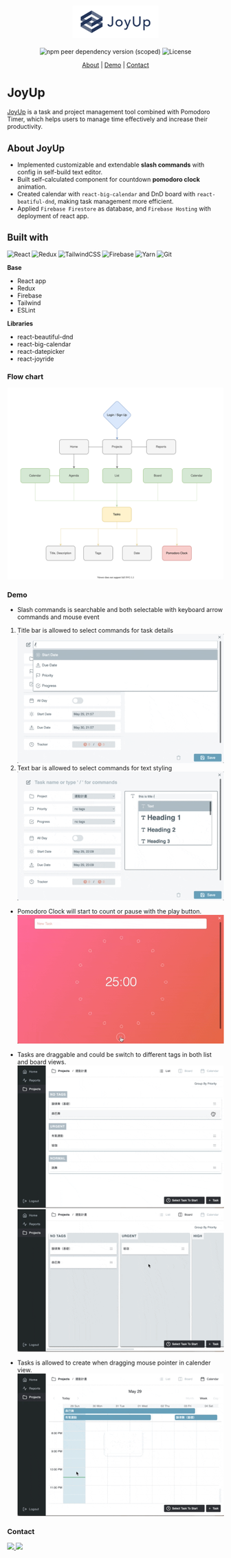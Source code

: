 <div align="center">
  <a href="https://joyup-management.web.app" style="margin-bottom:20px; display:block;">
    <img src="./src/assets/images/logo/dark-name/rectengle_logo.png" alt="Logo" width="200px">
  </a>

![npm peer dependency version (scoped)](https://img.shields.io/npm/dependency-version/eslint-config-prettier/peer/eslint) ![License](https://img.shields.io/badge/License-MIT-blue)


  <p align="center">
    <a href="https://github.com/Joy-port/joyup# About-JoyUp">About</a>
    |
    <a href="https://github.com/Joy-port/joyup# Demo">Demo</a>
    |
    <a href="https://github.com/Joy-port/joyup#Contact">Contact</a>
  </p>
</div>

# JoyUp
[JoyUp](https://joyup-management.web.app) is a task and project management tool combined with Pomodoro Timer, which helps users to manage time effectively and increase their productivity.

## About JoyUp
- Implemented customizable and extendable **slash commands** with config in self-build text editor.
- Built self-calculated component for countdown **pomodoro clock** animation. 
- Created calendar with `react-big-calendar` and DnD board with `react-beatiful-dnd`, making task management more efficient. 
- Applied `Firebase Firestore` as database, and `Firebase Hosting` with deployment of react app.

## Built with

![React](https://img.shields.io/badge/react-%2320232a.svg?style=for-the-badge&logo=react&logoColor=%2361DAFB) ![Redux](https://img.shields.io/badge/redux-%23593d88.svg?style=for-the-badge&logo=redux&logoColor=white) ![TailwindCSS](https://img.shields.io/badge/tailwindcss-%2338B2AC.svg?style=for-the-badge&logo=tailwind-css&logoColor=white) ![Firebase](https://img.shields.io/badge/firebase-ffca28?style=for-the-badge&logo=firebase&logoColor=black) ![Yarn](https://img.shields.io/badge/yarn-%232C8EBB.svg?style=for-the-badge&logo=yarn&logoColor=white) ![Git](https://img.shields.io/badge/git-%23F05033.svg?style=for-the-badge&logo=git&logoColor=white)

**Base**
- React app
- Redux
- Firebase
- Tailwind
- ESLint

**Libraries**
- react-beautiful-dnd
- react-big-calendar
- react-datepicker
- react-joyride

### Flow chart
 ![flow chart](./src/assets/images/flowchart/flow.drawio.svg)

### Demo
- Slash commands is searchable and both selectable with keyboard arrow commands and mouse event

1. Title bar is allowed to select commands for task details 
![slash Command](./src/assets/demo/slash%20command.gif)
2. Text bar is allowed to select commands for text styling
![slash Command](./src/assets/demo/slash%20command%202.gif)

- Pomodoro Clock will start to count or pause with the play button.
![clock](./src/assets/demo/clock.gif)

- Tasks are draggable and could be switch to different tags in both list and board views.
![list](./src/assets/demo/list%20dnd.gif)
![board](./src/assets/demo/board%20dnd.gif)

- Tasks is allowed to create when dragging mouse pointer in calender view.
![calendar](./src/assets/demo/calendar.gif)


<!-- ### Future Features -->
### Contact
  <a href="https://www.linkedin.com/in/joy-chiao" text-decoration="none">
    <img src="https://img.shields.io/badge/LinkedIn-0077B5?style=for-the-badge&logo=linkedin&logoColor=white" />
  </a>
  <a href="mailto:joy.cheng97324@gmail.com">
    <img src="https://img.shields.io/badge/Gmail-D14836?style=for-the-badge&logo=gmail&logoColor=white" />
  </a>